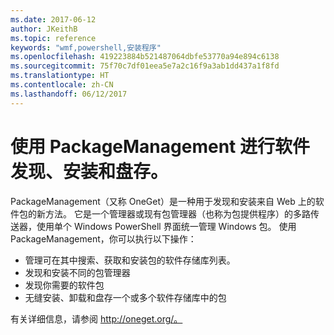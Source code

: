 ```yaml
---
ms.date: 2017-06-12
author: JKeithB
ms.topic: reference
keywords: "wmf,powershell,安装程序"
ms.openlocfilehash: 419223884b521487064dbfe53770a94e894c6138
ms.sourcegitcommit: 75f70c7df01eea5e7a2c16f9a3ab1dd437a1f8fd
ms.translationtype: HT
ms.contentlocale: zh-CN
ms.lasthandoff: 06/12/2017
---
```

# <a name="software-discovery-install-and-inventory-with-packagemanagement"></a>使用 PackageManagement 进行软件发现、安装和盘存。

PackageManagement（又称 OneGet）是一种用于发现和安装来自 Web 上的软件包的新方法。 它是一个管理器或现有包管理器（也称为包提供程序）的多路传送器，使用单个 Windows PowerShell 界面统一管理 Windows 包。 使用 PackageManagement，你可以执行以下操作：

-   管理可在其中搜索、获取和安装包的软件存储库列表。
-   发现和安装不同的包管理器
-   发现你需要的软件包
-   无缝安装、卸载和盘存一个或多个软件存储库中的包

有关详细信息，请参阅 http://oneget.org/。

